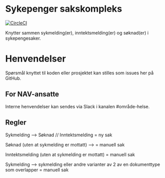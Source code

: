 Sykepenger sakskompleks
=======================

[![CircleCI](https://circleci.com/gh/navikt/helse-sykepenger-sakskompleks.svg?style=svg)](https://circleci.com/gh/navikt/helse-sykepenger-sakskompleks)

Knytter sammen sykmelding(er), inntektsmelding(er) og søknad(er) i sykepengesaker.

# Henvendelser

Spørsmål knyttet til koden eller prosjektet kan stilles som issues her på GitHub.

## For NAV-ansatte

Interne henvendelser kan sendes via Slack i kanalen #område-helse.

## Regler

Sykmelding --> Søknad // Inntektsmelding = ny sak

Søknad (uten at sykmelding er mottatt) --> = manuell sak  

Inntektsmelding (uten at sykmelding er mottatt) = manuell sak

Sykmelding --> sykmelding eller andre varianter av 2 av en dokumenttype som overlapper = manuell sak




